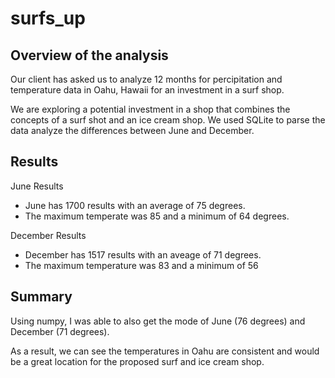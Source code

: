 # surfs_up

## Overview of the analysis
Our client has asked us to analyze 12 months for percipitation and temperature data in Oahu, Hawaii for an investment in a surf shop.

We are exploring a potential investment in a shop that combines the concepts of a surf shot and an ice cream shop. We used SQLite to parse the data analyze the differences between June and December.

## Results
June Results

- June has 1700 results with an average of 75 degrees.
- The maximum temperate was 85 and a minimum of 64 degrees. 

December Results

- December has 1517 results with an aveage of 71 degrees.
- The maximum temperature was 83 and a minimum of 56

## Summary
Using numpy, I was able to also get the mode of June (76 degrees) and December (71 degrees).

As a result, we can see the temperatures in Oahu are consistent and would be a great location for the proposed surf and ice cream shop.
